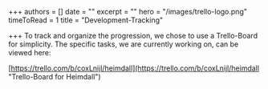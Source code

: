 +++
authors = []
date = ""
excerpt = ""
hero = "/images/trello-logo.png"
timeToRead = 1
title = "Development-Tracking"

+++
To track and organize the progression, we chose to use a Trello-Board for simplicity. The specific tasks, we are currently working on, can be viewed here:

[https://trello.com/b/coxLnijl/heimdall](https://trello.com/b/coxLnijl/heimdall "Trello-Board for Heimdall")
